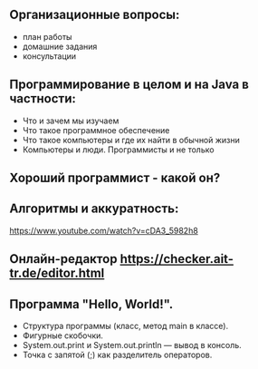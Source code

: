 ## Организационные вопросы:
* план работы
* домашние задания
* консультации

## Программирование в целом и на Java в частности:
* Что и зачем мы изучаем
* Что такое программное обеспечение
* Что такое компьютеры и где их найти в обычной жизни
* Компьютеры и люди. Программисты и не только

## Хороший программист - какой он?


## Алгоритмы и аккуратность:
https://www.youtube.com/watch?v=cDA3_5982h8

## Онлайн-редактор https://checker.ait-tr.de/editor.html

## Программа "Hello, World!".
* Структура программы (класс, метод main в классе).
* Фигурные скобочки.
* System.out.print и System.out.println — вывод в консоль.
* Точка с запятой (;) как разделитель операторов.